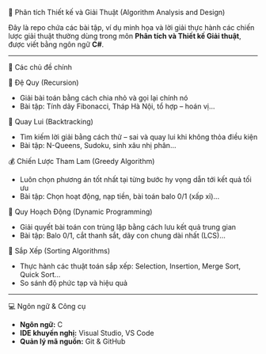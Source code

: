 📘 Phân tích Thiết kế và Giải Thuật (Algorithm Analysis and Design)

Đây là repo chứa các bài tập, ví dụ minh họa và lời giải thực hành các chiến lược giải thuật thường dùng trong môn **Phân tích và Thiết kế Giải thuật**, được viết bằng ngôn ngữ **C#**.

---

🧠 Các chủ đề chính

🔁 Đệ Quy (Recursion)
- Giải bài toán bằng cách chia nhỏ và gọi lại chính nó
- Bài tập: Tính dãy Fibonacci, Tháp Hà Nội, tổ hợp – hoán vị...

🔄 Quay Lui (Backtracking)
- Tìm kiếm lời giải bằng cách thử – sai và quay lui khi không thỏa điều kiện
- Bài tập: N-Queens, Sudoku, sinh xâu nhị phân...

💰 Chiến Lược Tham Lam (Greedy Algorithm)
- Luôn chọn phương án tốt nhất tại từng bước hy vọng dẫn tới kết quả tối ưu
- Bài tập: Chọn hoạt động, nạp tiền, bài toán balo 0/1 (xấp xỉ)...

🧮 Quy Hoạch Động (Dynamic Programming)
- Giải quyết bài toán con trùng lặp bằng cách lưu kết quả trung gian
- Bài tập: Balo 0/1, cắt thanh sắt, dãy con chung dài nhất (LCS)...

🧩 Sắp Xếp (Sorting Algorithms)
- Thực hành các thuật toán sắp xếp: Selection, Insertion, Merge Sort, Quick Sort...
- So sánh độ phức tạp và hiệu quả

---

💻 Ngôn ngữ & Công cụ

- **Ngôn ngữ:** C
- **IDE khuyến nghị:** Visual Studio, VS Code
- **Quản lý mã nguồn:** Git & GitHub

